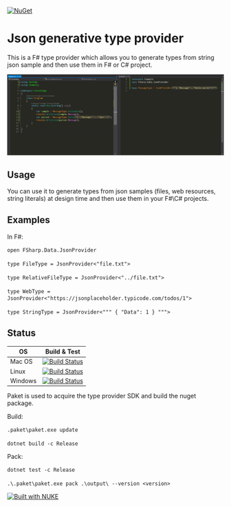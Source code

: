 [![NuGet](https://img.shields.io/nuget/v/FSharp.Data.JsonProvider.svg)](https://www.nuget.org/packages/FSharp.Data.JsonProvider)

# Json generative type provider

This is a F# type provider which allows you to generate types from string json sample and then use them in F# or C# project.

![Screenshot](docs/preview.png)

## Usage

You can use it to generate types from json samples (files, web resources, string literals) at design time and then use them in your F#\C# projects.

## Examples

In F#:

    open FSharp.Data.JsonProvider

    type FileType = JsonProvider<"file.txt">

    type RelativeFileType = JsonProvider<"../file.txt">

    type WebType = JsonProvider<"https://jsonplaceholder.typicode.com/todos/1">

    type StringType = JsonProvider<""" { "Data": 1 } """>

## Status

| OS      | Build & Test |
|---------|--------------|
| Mac OS  | [![Build Status](https://dev.azure.com/JsonProvider/JsonProvider/_apis/build/status/Liminiens.json-provider)](https://dev.azure.com/JsonProvider/JsonProvider/_build/latest?definitionId=1&branchName=master&jobname=macOS_10_13) |
| Linux   | [![Build Status](https://dev.azure.com/JsonProvider/JsonProvider/_apis/build/status/Liminiens.json-provider)](https://dev.azure.com/JsonProvider/JsonProvider/_build/latest?definitionId=1&branchName=master&jobname=ubuntu_16_04) |
| Windows | [![Build Status](https://dev.azure.com/JsonProvider/JsonProvider/_apis/build/status/Liminiens.json-provider)](https://dev.azure.com/JsonProvider/JsonProvider/_build/latest?definitionId=1&branchName=master&jobname=vs2017_win2016) |

Paket is used to acquire the type provider SDK and build the nuget package.

Build:

    .paket\paket.exe update

    dotnet build -c Release

Pack:

    dotnet test -c Release

    .\.paket\paket.exe pack .\output\ --version <version>
    
    
[![Built with NUKE](http://nuke.build/squared)](https://nuke.build)

